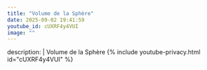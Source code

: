 ```yaml
---
title: "Volume de la Sphère"
date: 2025-09-02 19:41:59 
youtube_id: cUXRF4y4VUI
image: ""
---
```

description: |
  Volume de la Sphère
{% include youtube-privacy.html id="cUXRF4y4VUI" %}

